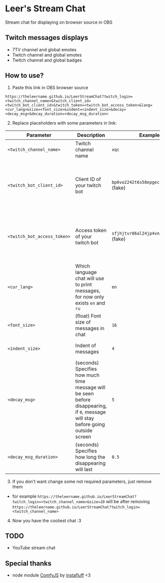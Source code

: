 # Leer's Stream Chat
Stream chat for displaying on browser source in OBS

## Twitch messages displays
- 7TV channel and global emotes
- Twitch channel and global emotes
- Twitch channel and global badges

## How to use?
1. Paste this link in OBS browser source
```
https://theleername.github.io/LeerStreamChat?twitch_login=<twitch_channel_name>&twitch_client_id=<twitch_bot_client_id>&twitch_token=<twitch_bot_access_token>&lang=<cur_lang>&size=<font_size>&indent=<indent_size>&decay=<decay_msg>&decay_duration=<decay_msg_duration>
```
2. Replace placeholders with some parameters in link:

| Parameter                   | Description                                                                                                                       | Example                                 | Required                                                         |
|-----------------------------|-----------------------------------------------------------------------------------------------------------------------------------|-----------------------------------------|------------------------------------------------------------------|
| `<twitch_channel_name>`     | Twitch channel name                                                                                                               | `xqc`                                   | Yes                                                              |
| `<twitch_bot_client_id>`    | Client ID of your twitch bot                                                                                                      | `bp6vo2242t6s58epgeck17dabsabu1` (fake) | No (if didnt specified, emotes and badges will be not displayed) |
| `<twitch_bot_access_token>` | Access token of your twitch bot                                                                                                   | `sfjhjtvr06al24jp4vnbj8km3njc91` (fake) | No (if didnt specified, emotes and badges will be not displayed) |
| `<cur_lang>`                | Which language chat will use to print messages, for now only exists `en` and `ru`                                                 | `en`                                    | No (default value: `en`)                                         |
| `<font_size>`               | (float) Font size of messages in chat                                                                                             | `16`                                    | No (default value: `16`)                                         |
| `<indent_size>`             | Indent of messages                                                                                                                | `4`                                     | No (default value: `4`)                                          |
| `<decay_msg>`               | (seconds) Specifies how much time message will be seen before disappearing, if `0`, message will stay before going outside screen | `5`                                     | No (default value: `0`)                                          |
| `<decay_msg_duration>`      | (seconds) Specifies how long the disappearing will last                                                                           | `0.5`                                   | No (default value: `0.5`)                                        |
3. If you don't want change some not required parameters, just remove them
- for example `https://theleername.github.io/LeerStreamChat?twitch_login=<twitch_channel_name>&size=20` will be after removing `https://theleername.github.io/LeerStreamChat?twitch_login=<twitch_channel_name>`
4. Now you have the cooliest chat :3

## TODO
- YouTube stream chat

## Special thanks
- node module [ComfyJS](https://github.com/instafluff/ComfyJS) by [instafluff](https://github.com/instafluff) <3